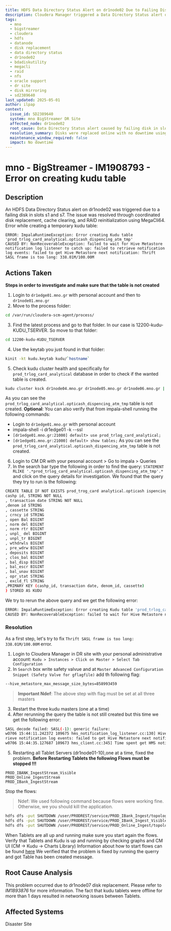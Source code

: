 ```yaml
---
title: HDFS Data Directory Status Alert on dr1node02 Due to Failing Disk
description: Cloudera Manager triggered a Data Directory Status alert on dr1node02 caused by a failing disk; resolved through disk replacement, RAID reconfiguration, and validation using bdadiskutility and MegaCli64.
tags:
  - mno
  - bigstreamer
  - cloudera
  - hdfs
  - datanode
  - disk replacement
  - data directory status
  - dr1node02
  - bdadiskutility
  - megacli
  - raid
  - nfs
  - oracle support
  - dr site
  - disk mirroring
  - sd2389640
last_updated: 2025-05-01
author: ilpap
context:
  issue_id: SD2389640
  system: mno BigStreamer DR Site
  affected_node: dr1node02
  root_cause: Data Directory Status alert caused by failing disk in slots s1 and s7 on dr1node02
  resolution_summary: Disks were replaced online with no downtime using bdadiskutility and MegaCli64 to clear cache, reconfigure RAID, and validate partitions; DataNode role restarted successfully
  maintenance_window_required: false
  impact: No downtime
---
```

# mno - BigStreamer - IM1908793 - Error on creating kudu table
## Description
An HDFS Data Directory Status alert on dr1node02 was triggered due to a failing disk in slots s1 and s7. The issue was resolved through coordinated disk replacement, cache clearing, and RAID reinitialization using MegaCli64.
Error while creating a temporary kudu table:
```
ERROR: ImpalaRuntimeException: Error creating Kudu table 'prod_trlog_card_analytical.opticash_dispencing_atm_tmp'
CAUSED BY: NonRecoverableException: failed to wait for Hive Metastore notification log listener to catch up: failed to retrieve notification log events: failed to get Hive Metastore next notification: Thrift SASL frame is too long: 338.01M/100.00M
```
## Actions Taken
**Steps in order to investigate and make sure that the table is not created**
1. Login to `dr1edge01.mno.gr` with personal account and then to `dr1node01.mno.gr`
2. Move to the process folder:
```bash
cd /var/run/cloudera-scm-agent/process/
```
3. Find the latest process and go to that folder. In our case is 12200-kudu-KUDU_TSERVER. So move to that folder:
```bash
cd 12200-kudu-KUDU_TSERVER
```
4. Use the keytab you just found in that folder:
```bash
kinit -kt kudu.keytab kudu/`hostname`
```
5. Check kudu cluster health and specifically for `prod_trlog_card_analytical` database in order to check if the wanted table is created.
```bash
kudu cluster ksck dr1node04.mno.gr dr1node05.mno.gr dr1node06.mno.gr | grep -i prod_trlog_card_analytical
```
As you can see the `prod_trlog_card_analytical.opticash_dispencing_atm_tmp` table is not created.
**Optional**: You can also verify that from impala-shell running the following commands:
- Login to `dr1edge01.mno.gr` with personal account
- impala-shell -i dr1edge01 -k --ssl
- `[dr1edge01.mno.gr:21000] default> use prod_trlog_card_analytical;`
- `[dr1edge01.mno.gr:21000] default> show tables;`
As you can see the `prod_trlog_card_analytical.opticash_dispencing_atm_tmp` table is not created.
6. Login to CM DR with your pesonal account > Go to impala > Queries
7. In the search bar type the following in order to find the query:
`STATEMENT RLIKE '.*prod_trlog_card_analytical.opticash_dispencing_atm_tmp'.*` and click on the query details for investigation.
We found that the query they try to run is the following:
```bash
CREATE TABLE IF NOT EXISTS prod_trog_card analytical.opticash ispencing_atm_tmp
cashp id, STRING NOT NULL
, transaction date STRING NOT NULL
,denom id STRING
, cassette STRING
, crncy id STRING
, open Bal BIGINT
, norm del BIGINT
, norm rtr BIGINT
, unpl_ del BIGINT
, unpl_tr BIGINT
, wthdrwls BIGINT
, pre_wdrw BIGINT
, deposits BIGINT
, clos_bal BIGINT
, bal_disp BIGINT
, bal_escr BIGINT
, bal_unav BIGINT
, opr_stat STRING
, excld_fl STRING
‚PRIMARY KEY (cashp_id, transaction date, denom_id, cassette)
) STORED AS KUDU
```
We try to rerun the above query and we get the following error:
```bash
ERROR: ImpalaRuntimeException: Error creating Kudu table 'prod_trlog_card_analytical.opticash_dispencing_atm_tmp'
CAUSED BY: NonRecoverableException: failed to wait for Hive Metastore notification log listener to catch up: failed to retrieve notification log events: failed to get Hive Metastore next notification: Thrift SASL frame is too long: 338.01M/100.00M
```
### Resolution
As a first step, let's try to fix `Thrift SASL frame is too long: 338.01M/100.00M` error.
1. Login to Cloudera Manager in DR site with your personal administrative account:
`Kudu > Instances > Click on Master > Select Tab Configuration`
2. In `Search` box write safety valvue and at `Master Advanced Configuration Snippet (Safety Valve for gflagfile)` add th following flag:
```bash
--hive_metastore_max_message_size_bytes=858993459
```
>**Important Ndef**:  The above step with flag must be set at all three masters
3. Restart the three kudu masters (one at a time)
4. After rerunning the query the table is not still created but this time we get the following error: 
```bash
SASL decode failed: SASL(-1): generic failure:
wO706 15:44:11.242372 109675 hms_notification_log_listener.cc:130] Hive Metastore notification log listener poll failed: Not authorized: failed to ret
rieve notification log events: failed to get Hive Metastore next notification: SASL decode failed: SASL(-1): generie failure:
w0706 15:44:35.127687 109673 hms_client.cc:345] Time spent get HMS notification events: real 8.885s user 0.000s sys 0.228s
```
5. Restarting all Tablet Servers (dr1node01-10),one at a time, fixed the problem. 
**Before Restarting Tablets the following Flows must be stopped !!!**
```
PROD_IBANK_IngestStream_Visible
PROD_Online_IngestStream
PROD_IBank_IngestStream
```
Stop the flows:
>Ndef: We used following command because flows were working fine. Otherwise, we you should kill the application.
```bash
hdfs dfs -put SHUTDOWN /user/PRODREST/service/PROD_IBank_Ingest/topology_shutdown_marker/
hdfs dfs -put SHUTDOWN /user/PRODREST/service/PROD_IBank_Ingest_Visible/topology_shutdown _marker/
hdfs dfs -put SHUTDOWN /user/PRODREST/service/PROD_Online_Ingest/topology_shutdown_marker/
```
When Tablets are all up and running make sure you start again the flows. 
Verify that Tablets and Kudu is up and running by checking graphs and CM UI (CM -> Kudu -> Charts Library)
Information about how to start flows can be found [here](http://https://metis.ghi.com/obss/oss/sysadmin-group/support/-/tree/master/KnowledgeBase/mno/BigStreamer/supportDocuments/applicationFlows "here")
We verified that the problem is fixed by running the querry and got Table has been created message.
## Root Cause Analysis
This problem occurred due to dr1node07 disk replacement.
Please refer to *IM1893876* for more information.
The fact that kudu tablets were offline for more than 1 days resulted in networking issues between Tablets.
## Affected Systems
Disaster Site